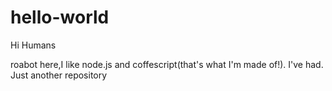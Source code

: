 hello-world
===========


Hi Humans

roabot here,I like node.js and coffescript(that's what I'm made of!).
I've had.
Just another repository
